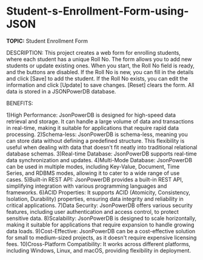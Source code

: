 # Student-s-Enrollment-Form-using-JSON
**TOPIC:** Student Enrollment Form

DESCRIPTION:
This project creates a web form for enrolling students, where each student has a unique Roll No. The form allows you to add new students or update existing ones. When you start, the Roll No field is ready, and the buttons are disabled. If the Roll No is new, you can fill in the details and click [Save] to add the student. If the Roll No exists, you can edit the information and click [Update] to save changes. [Reset] clears the form. All data is stored in a JSONPowerDB database.

BENEFITS:

1)High Performance: JsonPowerDB is designed for high-speed data retrieval and storage. It can handle a large volume of data and transactions in real-time, making it suitable for applications that require rapid data processing.
2)Schema-less: JsonPowerDB is schema-less, meaning you can store data without defining a predefined structure. This flexibility is useful when dealing with data that doesn't fit neatly into traditional relational database schemas.
3)Real-time Database: JsonPowerDB supports real-time data synchronization and updates.
4)Multi-Mode Database: JsonPowerDB can be used in multiple modes, including Key-Value, Document, Time Series, and RDBMS modes, allowing it to cater to a wide range of use cases.
5)Built-in REST API: JsonPowerDB provides a built-in REST API, simplifying integration with various programming languages and frameworks.
6)ACID Properties: It supports ACID (Atomicity, Consistency, Isolation, Durability) properties, ensuring data integrity and reliability in critical applications.
7)Data Security: JsonPowerDB offers various security features, including user authentication and access control, to protect sensitive data.
8)Scalability: JsonPowerDB is designed to scale horizontally, making it suitable for applications that require expansion to handle growing data loads.
9)Cost-Effective: JsonPowerDB can be a cost-effective solution for small to medium-sized projects, as it doesn't require expensive licensing fees.
10)Cross-Platform Compatibility: It works across different platforms, including Windows, Linux, and macOS, providing flexibility in deployment.
